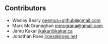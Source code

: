 ## Contributors

* Wesley Beary <geemus+github@gmail.com>
* Mark McGranaghan <mmcgrana@gmail.com>
* Jamu Kakar <jkakar@kakar.ca>
* Jonathan Roes <jroes@jroes.net>
